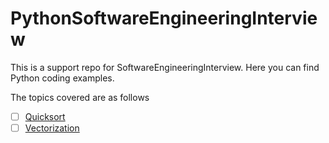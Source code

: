 # PythonSoftwareEngineeringInterview
This is a support repo for SoftwareEngineeringInterview. Here you can find Python coding examples.

The topics covered are as follows
 - [ ] [Quicksort](https://github.com/JamesPiggott/Acing-the-Software-Engineering-Interview#sorting-algorithms)
 - [ ] [Vectorization](https://github.com/JamesPiggott/Acing-the-Software-Engineering-Interview#vectorization)
